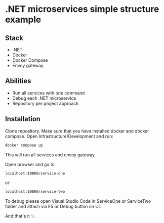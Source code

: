 # .NET microservices simple structure example
## Stack
- .NET
- Docker
- Docker Compose
- Envoy gateway

## Abilities
- Run all services with one command
- Debug each .NET microservice
- Repository per project approach

## Installation

Clone repository. Make sure that you have installed docker and docker compose.
Open Infrastructure/Development and run:

```sh
docker compose up
```

This will run all services and envoy gateway.

Open browser and go to 
```sh
localhost:10000/service-one
```
or
```sh
localhost:10000/service-two
```

To debug please open Visual Studio Code in ServiceOne or ServiceTwo folder and attach via F5 or Debug button on UI.

And that's it ✨.